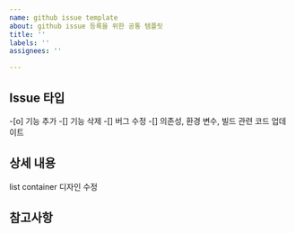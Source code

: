 ```yaml
---
name: github issue template
about: github issue 등록을 위한 공통 템플릿
title: ''
labels: ''
assignees: ''

---
```


## Issue 타입
-[o] 기능 추가
-[] 기능 삭제
-[] 버그 수정
-[] 의존성, 환경 변수, 빌드 관련 코드 업데이트

## 상세 내용
list container 디자인 수정

## 참고사항
